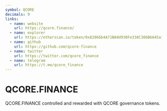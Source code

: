 ```yaml
---
symbol: QCORE
decimals: 9
links:
  - name: website
    url: https://qcore.finance/
  - name: explorer
    url: https://etherscan.io/token/0x82866b4A71BA9d930Fe338C386B6A45a7133eb36
  - name: github
    url: https://github.com/qcore-finance
  - name: twitter
    url: https://twitter.com/qcore_finance
  - name: telegram
    url: https://t.me/qcore_finance
---
```


# QCORE.FINANCE

QCORE.FINANCE controlled and rewarded with QCORE governance tokens.
